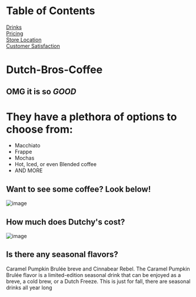 # Table of Contents
[Drinks](#Dutch-Bros-Coffee)  
[Pricing]()  
[Store Location]()  
[Customer Satisfaction]()  


# Dutch-Bros-Coffee
## OMG it is so *GOOD*
# They have a plethora of options to choose from:
* Macchiato
* Frappe
* Mochas
* Hot, Iced, or even Blended coffee
* AND MORE

## Want to see some coffee? Look below! 
![image](https://user-images.githubusercontent.com/89995888/131889598-21704e7d-af01-4a3c-9bf8-46d3cce605f0.png)
## How much does Dutchy's cost?
![image](https://user-images.githubusercontent.com/89995888/131891890-8b9f0199-8ebf-42d9-80e9-0873798a1bf8.png)
## Is there any seasonal flavors? 
Caramel Pumpkin Brulée breve and Cinnabear Rebel. The Caramel Pumpkin Brulée flavor is a limited-edition seasonal drink that can be enjoyed as a breve, a cold brew, or a Dutch Freeze. This is just for fall, there are seasonal drinks all year long

